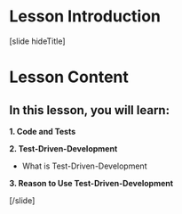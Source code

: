 # Lesson Introduction

[slide hideTitle]

# Lesson Content

## In this lesson, you will learn:

**1. Code and Tests**

**2. Test-Driven-Development**
- What is Test-Driven-Development

**3. Reason to Use Test-Driven-Development**

[/slide]